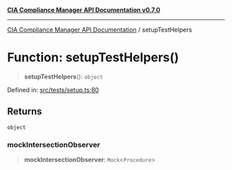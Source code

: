 [**CIA Compliance Manager API Documentation v0.7.0**](../README.md)

***

[CIA Compliance Manager API Documentation](../globals.md) / setupTestHelpers

# Function: setupTestHelpers()

> **setupTestHelpers**(): `object`

Defined in: [src/tests/setup.ts:80](https://github.com/Hack23/cia-compliance-manager/blob/main/src/tests/setup.ts#L80)

## Returns

`object`

### mockIntersectionObserver

> **mockIntersectionObserver**: `Mock`\<`Procedure`\>
